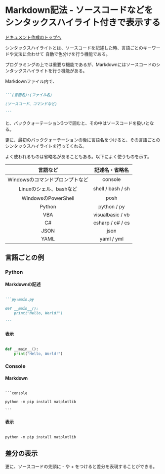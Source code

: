 # Markdown記法 - ソースコードなどをシンタックスハイライト付きで表示する

[ドキュメント作成のトップへ](./../index.md)

シンタックスハイライトとは、ソースコードを記述した時、言語ごとのキーワードや文法に合わせて
自動で色分けを行う機能である。

プログラミングの上では重要な機能であるが、Markdownにはソースコードのシンタックスハイライトを行う機能がある。



Markdownファイル内で、

````markdown

```(言語名):(ファイル名)

(ソースコード、コマンドなど)

```

````

と、バッククォーテーション3つで囲むと、その中はソースコードを扱いとなる。

更に、最初のバッククォーテーションの後に言語名をつけると、その言語ごとのシンタックスハイライトを行ってくれる。

よく使われるものは省略名があることもある。以下によく使うものを示す。

| 言語など | 記述名・省略名 |
|:-:|:-:|
| Windowsのコマンドプロンプトなど | console |
| Linuxのシェル、bashなど | shell / bash / sh |
| WindowsのPowerShell | posh |
| Python | python / py |
| VBA | visualbasic / vb |
| C# | csharp / c# / cs |
| JSON | json |
| YAML | yaml / yml |

## 言語ごとの例

### Python

#### Markdownの記述

````markdown

```py:main.py

def __main__():
    print("Hello, World!")

```

````

#### 表示

```py:main.py

def __main__():
    print("Hello, World!")

```

### Console

#### Markdown

````markdownの記述

```console

python -m pip install matplotlib

```

````

#### 表示

```console

python -m pip install matplotlib

```

## 差分の表示

更に、ソースコードの先頭に - や + をつけると差分を表現することができる。
